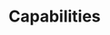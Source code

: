 <!-- TODO: Find a better title for this chapter. -->
<!-- Goal: 500 Words -->
# Capabilities

<!-- What gaps / issues does the software need to address? -->

<!-- What requirements should the application fullfill? -->

<!-- What hardware is the application deployed on? -->

<!-- How was the release schedule planed? -->
  <!-- Features -->
  <!-- Timing -->
